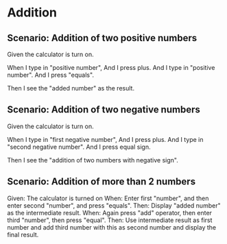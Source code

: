 # Addition

## Scenario: Addition of two positive numbers
  
  Given the calculator is turn on.

  When I type in "positive number", And I press plus.
  And I type in "positive number".
  And I press "equals".
  
  Then I see the "added number" as the result.
  
## Scenario: Addition of two negative numbers

  Given the calculator is turn on.
  
  When I type in "first negative number", And I press plus.
  And I type in "second negative number".
  And I press equal sign.
  
  Then I see the "addition of two numbers with negative sign".
  
## Scenario: Addition of more than 2 numbers

   Given: The calculator is turned on
   When:  Enter first "number", and then enter second "number", and press "equals".
   Then:  Display "added number" as the intermediate result.
   When:  Again press "add" operator, then enter third "number", then press "equal".
   Then:  Use intermediate result as first number and add third number with this as second number and display the final result.

